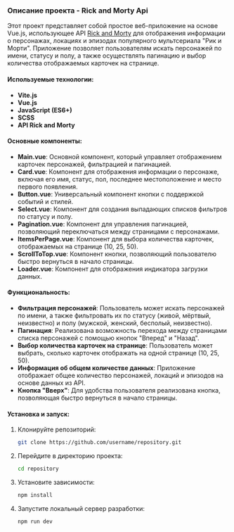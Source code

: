 ### Описание проекта - Rick and Morty Api

Этот проект представляет собой простое веб-приложение на основе Vue.js, использующее API [Rick and Morty](https://rickandmortyapi.com/) для отображения информации о персонажах, локациях и эпизодах популярного мультсериала "Рик и Морти". Приложение позволяет пользователям искать персонажей по имени, статусу и полу, а также осуществлять пагинацию и выбор количества отображаемых карточек на странице.

#### Используемые технологии:
- **Vite.js**
- **Vue.js**
- **JavaScript (ES6+)**
- **SCSS**
- **API Rick and Morty**

#### Основные компоненты:
- **Main.vue**: Основной компонент, который управляет отображением карточек персонажей, фильтрацией и пагинацией.
- **Card.vue**: Компонент для отображения информации о персонаже, включая его имя, статус, пол, последнее местоположение и место первого появления.
- **Button.vue**: Универсальный компонент кнопки с поддержкой событий и стилей.
- **Select.vue**: Компонент для создания выпадающих списков фильтров по статусу и полу.
- **Pagination.vue**: Компонент для управления пагинацией, позволяющий переключаться между страницами с персонажами.
- **ItemsPerPage.vue**: Компонент для выбора количества карточек, отображаемых на странице (10, 25, 50).
- **ScrollToTop.vue**: Компонент кнопки, позволяющий пользователю быстро вернуться в начало страницы.
- **Loader.vue**: Компонент для отображения индикатора загрузки данных.

#### Функциональность:
- **Фильтрация персонажей**: Пользователь может искать персонажей по имени, а также фильтровать их по статусу (живой, мёртвый, неизвестно) и полу (мужской, женский, бесполый, неизвестно).
- **Пагинация**: Реализована возможность перехода между страницами списка персонажей с помощью кнопок "Вперед" и "Назад".
- **Выбор количества карточек на странице**: Пользователь может выбрать, сколько карточек отображать на одной странице (10, 25, 50).
- **Информация об общем количестве данных**: Приложение отображает общее количество персонажей, локаций и эпизодов на основе данных из API.
- **Кнопка "Вверх"**: Для удобства пользователя реализована кнопка, позволяющая быстро вернуться в начало страницы.

#### Установка и запуск:
1. Клонируйте репозиторий:
   ```bash
   git clone https://github.com/username/repository.git
   ```
2. Перейдите в директорию проекта:
   ```bash
   cd repository
   ```
3. Установите зависимости:
   ```bash
   npm install
   ```
4. Запустите локальный сервер разработки:
   ```bash
   npm run dev
   ```
